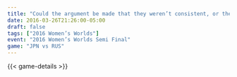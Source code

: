```yaml
---
title: "Could the argument be made that they weren’t consistent, or they were consistent but they had to adapt to different consistencies?"
date: 2016-03-26T21:26:00-05:00
draft: false
tags: ["2016 Women’s Worlds"]
event: "2016 Women’s Worlds Semi Final"
game: "JPN vs RUS"
---
```

{{< game-details >}}
<!--more--> 